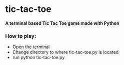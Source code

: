 # tic-tac-toe
#### A terminal based Tic Tac Toe game made with Python

### How to play:
* Open the terminal
* Change directory to where tic-tac-toe.py is located
* run python tic-tac-toe.py
